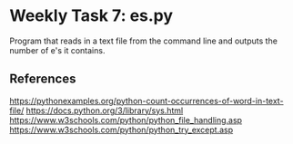 # Weekly Task 7: es.py

Program that reads in a text file from the command line and outputs the number of e's it contains.

## References

https://pythonexamples.org/python-count-occurrences-of-word-in-text-file/
https://docs.python.org/3/library/sys.html
https://www.w3schools.com/python/python_file_handling.asp
https://www.w3schools.com/python/python_try_except.asp